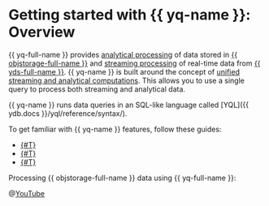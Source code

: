 # Getting started with {{ yq-name }}: Overview

{{ yq-full-name }} provides [analytical processing](../concepts/batch-processing.md) of data stored in [{{ objstorage-full-name }}](../../storage/index.yaml) and [streaming processing](../concepts/stream-processing.md) of real-time data from [{{ yds-full-name }}](../../data-streams/index.yaml). {{ yq-name }} is built around the concept of [unified streaming and analytical computations](../concepts/unified-processing.md). This allows you to use a single query to process both streaming and analytical data.

 {{ yq-name }} runs data queries in an SQL-like language called [YQL]({{ ydb.docs }}/yql/reference/syntax/).

To get familiar with {{ yq-name }} features, follow these guides:

* [{#T}](batch-example.md)
* [{#T}](streaming-example.md)
* [{#T}](unified-example.md)

Processing {{ objstorage-full-name }} data using {{ yq-full-name }}:

@[YouTube](https://youtu.be/HMcXKy0Xz4Q?si=N3XslIrMTtLWSUgi)
